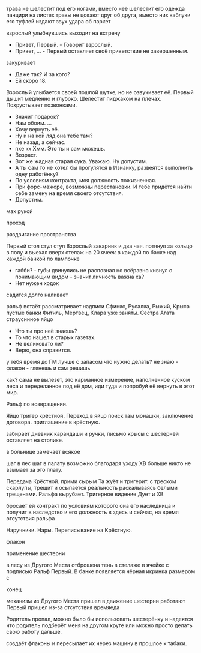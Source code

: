 
трава не шелестит под его ногами, вместо неё шелестит его одежда
панцири на листях травы не цокают друг об друга, вместо них каблуки его туфлей издают звух удара об паркет

взрослый улыбнувшись выходит на встречу

- Привет, Первый. - Говорит взрослый.
- Привет, ... - Первый оставляет своё приветствие не завершенным.

закуривает
- Даже так? И за кого?
- Ей скоро 18.

Взрослый улыбается своей пошлой шутке, но не озвучивает её.
Первый дышит медленно и глубоко. Шелестит пиджаком на плечах. Похрустывает позвонками.

- Значит подарок?
- Нам обоим.
...
- Хочу вернуть её.
- Ну и на кой ляд она тебе там?
- Не назад, а сейчас.
- пхе кх Хмм. Это ты и сам можешь.
- Возраст.
- Вот же жадная старая сука. Уважаю. Ну допустим.
- А ты сам то не хотел бы прогулятся в Изнанку, развеятся выполнить одну работёнку?
- По условиям контракта, моя должность пожизненная.
- При форс-мажоре, возможны перестановки. И тебе придётся найти себе замену на время своего отсутствия.
- Допустим.

мах рукой

проход

раздвигание пространства

Первый стол стул стул
Взрослый заварник и два чая.
потянул за кольцо в полу и выехал вверх стелаж на 20 ячеек в каждой по банке над каждой банкой по лампочке

- габби? - губы двинулись не распознал но всёравно кивнул с понимающим видом - значит личность важна ха?
- Нет нужен ходок

садится долго наливает

ральф встаёт рассматривает надписи
Сфинкс, Русалка, Рыжий, Крыса пустые банки
Фитиль, Мертвец, Клара уже заняты.
Сестра Агата страусинное яйцо

- Что ты про неё знаешь?
- То что нашел в старых газетах.
- Не великовато ли?
- Верю, она справится.

у тебя время до ГМ лучше с запасом
что нужно делать?
не знаю - флакон - глянешь и сам решишь

как?
сама не вылезет, это карманное измерение, наполненное куском леса и переделанное под её дом, иди туда и попробуй её вернуть в этот мир.

Ральф по возвращении. 

Яйцо тригер крёстной. Переход в яйцо поиск там монашки, заключение договора. приглашение в крёстную.

забирает дневник карандаши и ручки, письмо крысы с шестернёй оставляет на столике.

в больнице замечает всякое

шаг в лес шаг в палату возможно благодаря уходу ХВ больше никто не взымает за это плату.

Передача Крёстной. 
прими сырым Та жуёт и тригерит. с треском скарлупы, трещит и осыпается реальность раскалываясь белыми трещенами. Ральфа вырубает. Тригерное видение Дует и ХВ

бросает ей контракт по условиям которого она его наследница и получит в наследство и его должность в здесь и сейчас, на время отсутствия ральфа

Наручники. Нары. Переписывание на Крёстную. 

флакон

применение шестерни

в лесу из Другого Места отброшена тень
в стелаже в ячейке с подписью Ральф Первый. В банке появляется чёрная икринка размером с 

конец

механизм из Другого Места пришел в движение шестерни работают
Первый пришел из-за отсутствия времяеда

Родитель пропал, можно было бы использовать шестерёнку и надеятся что родитель подберёт меня на другом круге или можно просто делать свою работу дальше.

создаёт флаконы и пересылает их через машину в прошлое к табаки.